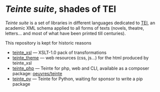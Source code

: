 # *Teinte suite*, shades of TEI

*Teinte suite* is a set of libraries in different languages dedicated to [TEI](https://tei-c.org/release/doc/tei-p5-doc/en/html/REF-ELEMENTS.html), an academic XML schema applied to all forms of texts (novels, theatre, letters… and most of what have been printed till centuries).

This repository is kept for historic reasons 

* [teinte_xsl](https://github.com/oeuvres/teinte_xsl) — XSLT-1.0 pack of transformations
* [teinte_theme](https://github.com/oeuvres/teinte_theme) — web resources (css, js…) for the html produced by teinte_xsl
* [teinte_php](https://github.com/oeuvres/teinte_php) — Teinte for php, web and CLI, available as a composer package: [oeuvres/teinte](https://packagist.org/packages/oeuvres/teinte)
* [teinte_py](https://github.com/oeuvres/teinte_py) — Teinte for Python, waiting for sponsor to write a pip package

